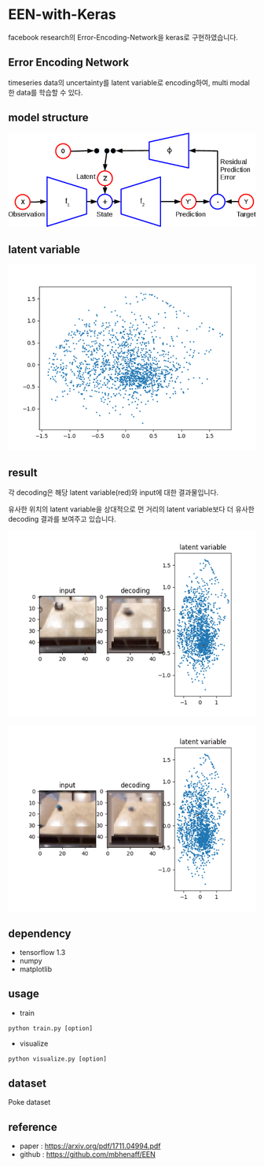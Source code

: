 # EEN-with-Keras
facebook research의 Error-Encoding-Network을 keras로 구현하였습니다.


## Error Encoding Network

timeseries data의 uncertainty를  latent variable로 encoding하여, multi modal한 data를 학습할 수 있다.

## model structure

![structure](een-crop.png)

## latent variable

![pca](z_pca_dist.png)


## result

각 decoding은 해당 latent variable(red)와 input에 대한 결과물입니다.

유사한 위치의 latent variable을 상대적으로 먼 거리의 latent variable보다 더 유사한 decoding 결과를 보여주고 있습니다.

![demo](./results/cond_0.gif)

![demo](./results/cond_11.gif)

## dependency

- tensorflow 1.3
- numpy
- matplotlib

## usage
- train

```python
python train.py [option]
```

- visualize
```python
python visualize.py [option]
```

## dataset

Poke dataset

## reference
- paper : https://arxiv.org/pdf/1711.04994.pdf
- github : https://github.com/mbhenaff/EEN




